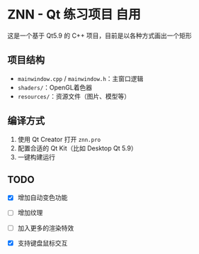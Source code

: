 # ZNN - Qt 练习项目 自用

这是一个基于 Qt5.9 的 C++ 项目，目前是以各种方式画出一个矩形

## 项目结构
- `mainwindow.cpp` / `mainwindow.h`：主窗口逻辑
- `shaders/`：OpenGL着色器
- `resources/`：资源文件（图片、模型等）

## 编译方式
1. 使用 Qt Creator 打开 `znn.pro`
2. 配置合适的 Qt Kit（比如 Desktop Qt 5.9）
3. 一键构建运行

## TODO

- [x] 增加自动变色功能
- [ ] 增加纹理

- [ ] 加入更多的渲染特效
- [x] 支持键盘鼠标交互
